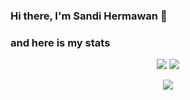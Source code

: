 ### Hi there, I'm Sandi Hermawan 👋

### and here is my stats
<p align="center"></>
<!--   <img src="https://github-readme-stats.vercel.app/api?username=sandi-hermawan01&show_icons=true&include_all_commits=true&theme=monokai" alt="hossein heydari's GitHub stats" /><br /> -->
  <img src="https://github-readme-streak-stats.herokuapp.com/?user=sandi-hermawan01&theme=monokai"/>
  <img src="https://github-readme-stats.vercel.app/api/top-langs/?username=sandi-hermawan01&layout=compact&theme=monokai&langs_count=12"/><br />
</p>
<p align='center'>
  <img src='https://github-profile-trophy.vercel.app/?username=sandi-hermawan01&theme=discord&no-frame=true&no-bg=false&margin-w=4&column=-1' />
</p>
<!--
**sandi-hermawan01/sandi-hermawan01** is a ✨ _special_ ✨ repository because its `README.md` (this file) appears on your GitHub profile.

Here are some ideas to get you started:

- 🔭 I’m currently working on ...
- 🌱 I’m currently learning ...
- 👯 I’m looking to collaborate on ...
- 🤔 I’m looking for help with ...
- 💬 Ask me about ...
- 📫 How to reach me: ...
- 😄 Pronouns: ...
- ⚡ Fun fact: ...
-->

